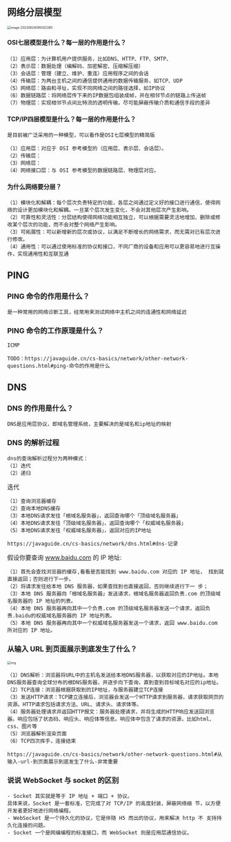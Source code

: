 ## 网络分层模型

<img src="https://cdn.jsdelivr.net/gh/iamk123/typora@main/uPic/2023/08/24/095002169284180216928418024746GLbBr-image-20230824095002380.png" alt="image-20230824095002380" style="zoom:50%;" />

#### OSI七层模型是什么？每一层的作用是什么？

```
（1）应用层：为计算机用户提供服务，比如DNS、HTTP、FTP、SMTP、
（2）表示层：数据处理（编解码、加密解密、压缩解压缩）
（3）会话层：管理（建立、维护、重连）应用程序之间的会话
（4）传输层：为两台主机之间的通信提供通用的数据传输服务，如TCP、UDP
（5）网络层：路由和寻址，实现不同网络之间的路径选择，如IP协议
（6）数据链路层：将网络层传下来的IP数据包组装成帧，并在相邻节点的链路上传送帧
（7）物理层：实现相邻节点间比特流的透明传输，尽可能屏蔽传输介质和通信手段的差异
```

#### TCP/IP四层模型是什么？每一层的作用是什么？

```
是目前被广泛采用的一种模型，可以看作是OSI七层模型的精简版

（1）应用层：对应于 OSI 参考模型的（应用层、表示层、会话层）。
（2）传输层：
（3）网络层：
（4）网络接口层：与 OSI 参考模型的数据链路层、物理层对应。
```

#### 为什么网络要分层？

```
（1）模块化和解耦：每个层次负责特定的功能，各层之间通过定义好的接口进行通信，使得网络的设计更加模块化和解耦。一旦某个层次发生变化，不会对其他层次产生影响。
（2）可靠性和灵活性：分层结构使得网络功能相互独立，可以根据需要灵活地增加、删除或修改某个层次的功能，而不会对整个网络产生影响。
（3）可拓展性：可以新增新的层次或协议，以满足不断增长的网络需求，而无需对已有层次进行修改。
（4）通用性：可以通过使用标准的协议和接口，不同厂商的设备和应用可以更容易地进行互操作，实现通用性和互联互通
```











## PING

### PING 命令的作用是什么？

```
是一种常用的网络诊断工具，经常用来测试网络中主机之间的连通性和网络延迟
```

### PING 命令的工作原理是什么？

```
ICMP

TODO：https://javaguide.cn/cs-basics/network/other-network-questions.html#ping-命令的作用是什么
```



## DNS

### DNS 的作用是什么？

```
DNS是应用层协议，即域名管理系统，主要解决的是域名和ip地址的映射
```

### DNS 的解析过程

```
dns的查询解析过程分为两种模式：
（1）迭代
（2）递归
```

迭代

```
（1）查询浏览器缓存
（2）查询本地DNS缓存
（3）本地DNS请求发往「根域名服务器」，返回查询哪个「顶级域名服务器」
（4）本地DNS请求发往「顶级域名服务器」，返回查询哪个「权威域名服务器」
（5）本地DNS请求发往「权威域名服务器」，返回对应的IP地址

https://javaguide.cn/cs-basics/network/dns.html#dns-记录
```

假设你要查询 www.baidu.com 的 IP 地址:

```
（1）首先会查找浏览器的缓存,看看是否能找到 www.baidu.com 对应的 IP 地址， 找到就直接返回；否则进行下一步。
（2）将请求发往给本地 DNS 服务器，如果查找到也直接返回，否则继续进行下一 步；
（3）本地 DNS 服务器向「根域名服务器」发送请求，根域名服务器返回负责.com 的顶级域名服务器的 IP 地址的列表。
（4）本地 DNS 服务器再向其中一个负责.com 的顶级域名服务器发送一个请求，返回负责.baidu的权威域名服务器的 IP 地址列表。
（5）本地 DNS 服务器再向其中一个权威域名服务器发送一个请求，返回 www.baidu.com 所对应的 IP 地址。
```



### 从输入 URL 到页面展示到底发生了什么？

<img src="https://cdn.jsdelivr.net/gh/iamk123/typora@main/uPic/2023/08/24/09580516928422851692842285061yI5eBq-18450416927875041692787504619zXYQnH-url%E8%BE%93%E5%85%A5%E5%88%B0%E5%B1%95%E7%A4%BA%E5%87%BA%E6%9D%A5%E7%9A%84%E8%BF%87%E7%A8%8B.jpg" alt="img" style="zoom:50%;" />



```
（1）DNS解析：浏览器将URL中的主机名发送给本地DNS服务器，以获取对应的IP地址。本地DNS服务器查询全球分布的根DNS服务器，并逐步向下查询，直到查到目标域名对应的ip地址。
（2）TCP连接：浏览器根据获取到的IP地址，与服务器建立TCP连接
（3）发送HTTP请求：TCP建立连接后，浏览器会发送一个HTTP请求到服务器，请求获取网页的资源。HTTP请求包括请求方法、URL、请求头、请求体等。
（4）服务器处理请求并返回HTTP报文：服务器处理请求，并将生成的HTTP响应发送回浏览器。响应包括了状态码、响应头、响应体等信息。响应体中包含了请求的资源，比如html、css、图片等
（5）浏览器解析渲染页面
（6）TCP四次挥手，连接结束

https://javaguide.cn/cs-basics/network/other-network-questions.html#从输入-url-到页面展示到底发生了什么-非常重要
```



### 说说 WebSocket 与 socket 的区别

```
- Socket 其实就是等于 IP 地址 + 端口 + 协议。
具体来说，Socket 是一套标准，它完成了对 TCP/IP 的高度封装，屏蔽网络细 节，以方便开发者更好地进行网络编程。
- WebSocket 是一个持久化的协议，它是伴随 H5 而出的协议，用来解决 http 不 支持持久化连接的问题。 
- Socket 一个是网编编程的标准接口，而 WebSocket 则是应用层通信协议。
```

